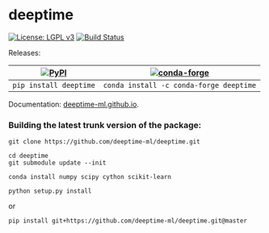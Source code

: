 # deeptime

[![License: LGPL v3](https://img.shields.io/badge/License-LGPL%20v3-blue.svg)](https://www.gnu.org/licenses/lgpl-3.0) [![Build Status](https://dev.azure.com/clonker/deeptime/_apis/build/status/deeptime-ml.deeptime?branchName=master)](https://dev.azure.com/clonker/deeptime/_build/latest?definitionId=1&branchName=master)  

Releases:

|  [![PyPI](https://badge.fury.io/py/deeptime.svg)](https://pypi.org/project/deeptime) 	|  [![conda-forge](https://img.shields.io/conda/v/conda-forge/deeptime?color=brightgreen&label=conda-forge)](https://github.com/conda-forge/deeptime-feedstock) 	|
|:-:	|:-:	|
|  `pip install deeptime` 	|  `conda install -c conda-forge deeptime` 	|

Documentation: [deeptime-ml.github.io](https://deeptime-ml.github.io/).

### Building the latest trunk version of the package:
```
git clone https://github.com/deeptime-ml/deeptime.git

cd deeptime
git submodule update --init

conda install numpy scipy cython scikit-learn

python setup.py install
```

or 

```
pip install git+https://github.com/deeptime-ml/deeptime.git@master
```
